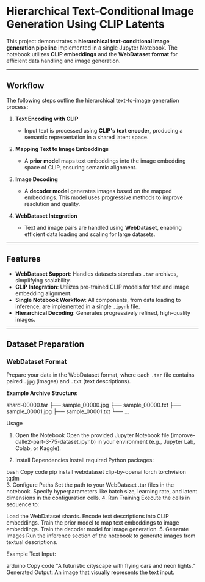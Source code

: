 # Hierarchical Text-Conditional Image Generation Using CLIP Latents  

This project demonstrates a **hierarchical text-conditional image generation pipeline** implemented in a single Jupyter Notebook. The notebook utilizes **CLIP embeddings** and the **WebDataset format** for efficient data handling and image generation.  

---

## Workflow  

The following steps outline the hierarchical text-to-image generation process:  

1. **Text Encoding with CLIP**  
   - Input text is processed using **CLIP's text encoder**, producing a semantic representation in a shared latent space.  

2. **Mapping Text to Image Embeddings**  
   - A **prior model** maps text embeddings into the image embedding space of CLIP, ensuring semantic alignment.  

3. **Image Decoding**  
   - A **decoder model** generates images based on the mapped embeddings. This model uses progressive methods to improve resolution and quality.  

4. **WebDataset Integration**  
   - Text and image pairs are handled using **WebDataset**, enabling efficient data loading and scaling for large datasets.  

---

## Features  

- **WebDataset Support**: Handles datasets stored as `.tar` archives, simplifying scalability.  
- **CLIP Integration**: Utilizes pre-trained CLIP models for text and image embedding alignment.  
- **Single Notebook Workflow**: All components, from data loading to inference, are implemented in a single `.ipynb` file.  
- **Hierarchical Decoding**: Generates progressively refined, high-quality images.  

---

## Dataset Preparation  

### WebDataset Format  
Prepare your data in the WebDataset format, where each `.tar` file contains paired `.jpg` (images) and `.txt` (text descriptions).  

**Example Archive Structure:**  

shard-00000.tar
├── sample_00000.jpg
├── sample_00000.txt
├── sample_00001.jpg
├── sample_00001.txt
└── ...


Usage
1. Open the Notebook
Open the provided Jupyter Notebook file (improve-dalle2-part-3-75-dataset.ipynb) in your environment (e.g., Jupyter Lab, Colab, or Kaggle).

2. Install Dependencies
Install required Python packages:

bash
Copy code
pip install webdataset clip-by-openai torch torchvision tqdm  
3. Configure Paths
Set the path to your WebDataset .tar files in the notebook.
Specify hyperparameters like batch size, learning rate, and latent dimensions in the configuration cells.
4. Run Training
Execute the cells in sequence to:

Load the WebDataset shards.
Encode text descriptions into CLIP embeddings.
Train the prior model to map text embeddings to image embeddings.
Train the decoder model for image generation.
5. Generate Images
Run the inference section of the notebook to generate images from textual descriptions.

Example Text Input:

arduino
Copy code
"A futuristic cityscape with flying cars and neon lights."  
Generated Output:
An image that visually represents the text input.

